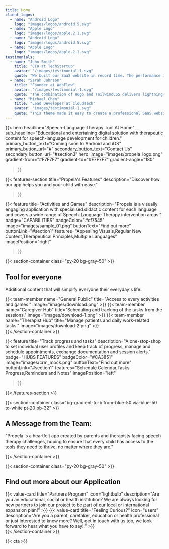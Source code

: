 ```yaml
---
title: Home
client_logos:
  - name: "Android Logo"
    logo: "images/logos/android.5.svg"
  - name: "Apple Logo"
    logo: "images/logos/apple.2.1.svg"
  - name: "Android Logo"
    logo: "images/logos/android.5.svg"
  - name: "Apple Logo"
    logo: "images/logos/apple.2.1.svg"
testimonials:
  - name: "John Smith"
    title: "CTO at TechStartup"
    avatar: "/images/testimonial-1.svg"
    quote: "We built our SaaS website in record time. The performance is incredible, and our users love the modern, clean design."
  - name: "Sarah Johnson"
    title: "Founder at WebFlow"
    avatar: "/images/testimonial-1.svg"
    quote: "The combination of Hugo and TailwindCSS delivers lightning-fast performance. Our website loads instantly, which has significantly improved our conversion rates."
  - name: "Michael Chen"
    title: "Lead Developer at CloudTech"
    avatar: "images/testimonial-1.svg"
    quote: "This theme made it easy to create a professional SaaS website. The build times are incredibly fast, and the code is clean and maintainable."
---
```


{{< hero 
    headline="Speech-Language Therapy Tool At Home"
    sub_headline="Educational and entertaining digital solution with therapeutic content for speech-language development for children."
    primary_button_text="Coming soon to Android and iOS"
    primary_button_url="#"
    secondary_button_text="Contact Us"
    secondary_button_url="#section3"
    hero_image="images/propela_logo.png"
    gradient-from="#F7F7F7"
    gradient-to="#F7F7F7"
    gradient-angle="180"
>}}


{{< features-section 
    title="Propela's Features"
    description="Discover how our app helps you and your child with ease."
>}}

{{< feature
    title="Activities and Games"
    description="Propela is a visually engaging application with specialised didactic content for each language and covers a wide range of Speech-Language Therapy intervention areas."
    badge="CAPABILITIES"
    badgeColor="#cf7545"
    image="images/sample_01.png"
    buttonText="Find out more"
    buttonLink="#section1"
    features="Appealing Visuals,Regular New Content,Therapeutical Principles,Multiple Languages"
    imagePosition="right"
>}}


{{< section-container class="py-20 bg-gray-50" >}}
    <div class="max-w-6xl mx-auto">
        <h2 class="text-3xl font-bold text-center mb-8">Tool for everyone</h2>
        <p class="text- text-center text-gray-600 mb-12">Additional content that will simplify everyone their everyday's life.</p>
        <div class="grid grid-cols-1 md:grid-cols-3 gap-8">
            {{< team-member 
                name="General Public"
                title="Access to every activities and games."
                image="images/download.png"
            >}}
            {{< team-member 
                name="Caregiver Hub"
                title="Scheduling and tracking of the tasks from the sessions."
                image="images/download-1.png"
            >}}
            {{< team-member 
                name="Therapist Hub"
                title="Manage patients and daily work-related tasks."
                image="images/download-2.png" 
            >}}
        </div>
    </div>
{{< /section-container >}}


{{< feature
    title="Track progress and tasks"
    description="A one-stop-shop to set individual user profiles and keep track of progress, manage and schedule appointments, exchange documentation and session alerts."
    badge="HUBS FEATURES"
    badgeColor="#CA3851"
    image="images/crm_mock.png"
    buttonText="Find out more"
    buttonLink="#section1"
    features="Schedule Calendar,Tasks Progress,Reminders and Notes"
    imagePosition="left"
>}}

{{< /features-section >}}

{{< section-container class="bg-gradient-to-b from-blue-50 via-blue-50 to-white pt-20 pb-32" >}}
    <div class="text-center">
        <div class="max-w-3xl mx-auto bg-primary-100 rounded-xl shadow-sm p-8">
            <h2 class="text-2xl font-bold mb-4">A Message from the Team:</h2>
            <p class="text-xl text-gray-600">
                "Propela is a heartfelt app created by parents and therapists facing speech therapy challenges, hoping to ensure that every child has access to the tools they need to thrive, no matter where they are."
            </p>
        </div>
    </div>
{{< /section-container >}}


 <div class="text- text-center text-gray-600 mb-12" id="section1"></div>


{{< section-container class="py-20 bg-gray-50" >}}
    <div class="max-w-6xl mx-auto">
        <h2 class="text-3xl font-bold text-center mb-12">Find out more about our Application</h2>
        <div class="grid grid-cols-1 md:grid-cols-2 gap-8">
            {{< value-card 
                title="Partners Program"
                icon="lightbulb"
                description="Are you an educational, social or health institution? We are always looking for new partners to join our project to be part of our local or international expansion plan!"
            >}}
            {{< value-card 
                title="Feeling Curious?"
                icon="users"
                description="Are you a parent, caretaker, education or health professional or just interested to know more? Well, get in touch with us too, we look forward to hear what you have to say!."
            >}}
        </div>
    </div>
{{< /section-container >}}

 <div class="text- text-center text-gray-600 mb-12" id="section3"></div>

{{< cta >}}
